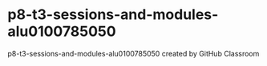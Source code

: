 # p8-t3-sessions-and-modules-alu0100785050
p8-t3-sessions-and-modules-alu0100785050 created by GitHub Classroom
